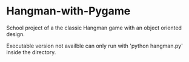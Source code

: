 # Hangman-with-Pygame
School project of a the classic Hangman game with an object oriented design.

Executable version not availble can only run with 'python hangman.py' inside the directory.
